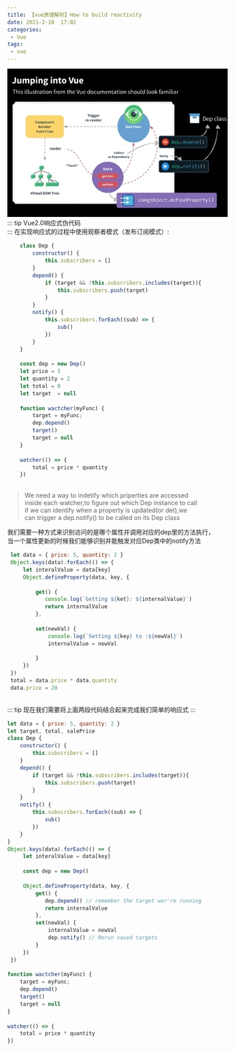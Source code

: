 ```yaml
---
title: 【vue原理解析】How to build reactivity 
date: 2021-2-10  17:02
categories:
 - Vue
tags:
 - vue
---
```

![An image](./vue-reactive.jpeg)
:::  tip
Vue2.0响应式伪代码   
:::
在实现响应式的过程中使用观察者模式（发布订阅模式）:
```javascript
    class Dep {
        constructor() {
            this.subscribers = []
        }
        depend() {
            if (target && !this.subscribers.includes(target)){
                this.subscribers.push(target)
            }
        }
        notify() {
            this.subscribers.forEach((sub) => {
                sub()
            })
        }
    }

    const dep = new Dep()
    let price = 5
    let quantity = 2
    let total = 0
    let target  = null

    function wactcher(myFunc) {
        target = myFunc;
        dep.depend()
        target()
        target = null
    }

    watcher(() => {
        total = price * quantity
    })



```
 > We need a way to indetify which priperties are accessed <br>
 >inside each watcher,to figure out which Dep instance to call <br>
 >if we can identify when a property is updated(or det),we <br>
 >can trigger a dep.notify() to be called on its Dep class<br>

 我们需要一种方式来识别访问的是哪个属性并调用对应的dep里的方法执行，<br>
 当一个属性更新的时候我们能够识别并能触发对应Dep类中的notify方法
``` js
 let data = { price: 5, quantity: 2 }
 Object.keys(data).forEach(() => {
     let interalValue = data[key]
     Object.defineProperty(data, key, {

         get() {
            console.log(`Getting ${ket}: ${internalValue}`)
            return internalValue
         },

         set(newVal) {
             console.log(`Setting ${key} to :${newVal}`)
             internalValue = newVal

         }
     })
 })
 total = data.price * data.quantity
 data.price = 20
  
```
:::  tip
 现在我们需要将上面两段代码结合起来完成我们简单的响应式
:::

```js
let data = { price: 5, quantity: 2 }
let target, total, salePrice
class Dep {
    constructor() {
        this.subscribers = []
    }
    depend() {
        if (target && !this.subscribers.includes(target)){
            this.subscribers.push(target)
        }
    }
    notify() {
        this.subscribers.forEach((sub) => {
            sub()
        })
    }
}
Object.keys(data).forEach(() => {
     let interalValue = data[key]

     const dep = new Dep()

     Object.defineProperty(data, key, {
         get() {
            dep.depend() // remember the target wer're running
            return internalValue
         },
         set(newVal) {
             internalValue = newVal
             dep.notify() // Rerun saved targets
         }
     })
 })

function wactcher(myFunc) {
    target = myFunc;
    dep.depend()
    target()
    target = null
}

watcher(() => {
    total = price * quantity
})

```
